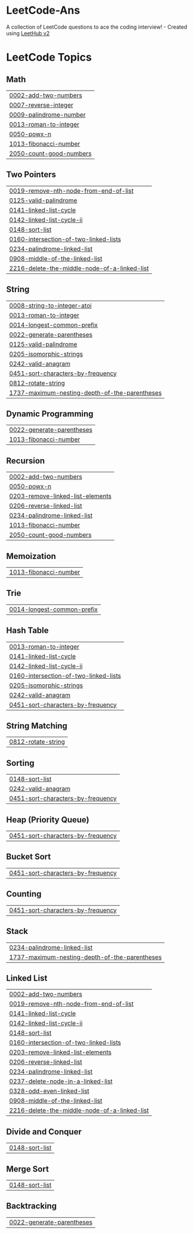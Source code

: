 # LeetCode-Ans
A collection of LeetCode questions to ace the coding interview! - Created using [LeetHub v2](https://github.com/arunbhardwaj/LeetHub-2.0)

<!---LeetCode Topics Start-->
# LeetCode Topics
## Math
|  |
| ------- |
| [0002-add-two-numbers](https://github.com/b0tAbhinaV/LeetCode-Ans/tree/master/0002-add-two-numbers) |
| [0007-reverse-integer](https://github.com/b0tAbhinaV/LeetCode-Ans/tree/master/0007-reverse-integer) |
| [0009-palindrome-number](https://github.com/b0tAbhinaV/LeetCode-Ans/tree/master/0009-palindrome-number) |
| [0013-roman-to-integer](https://github.com/b0tAbhinaV/LeetCode-Ans/tree/master/0013-roman-to-integer) |
| [0050-powx-n](https://github.com/b0tAbhinaV/LeetCode-Ans/tree/master/0050-powx-n) |
| [1013-fibonacci-number](https://github.com/b0tAbhinaV/LeetCode-Ans/tree/master/1013-fibonacci-number) |
| [2050-count-good-numbers](https://github.com/b0tAbhinaV/LeetCode-Ans/tree/master/2050-count-good-numbers) |
## Two Pointers
|  |
| ------- |
| [0019-remove-nth-node-from-end-of-list](https://github.com/b0tAbhinaV/LeetCode-Ans/tree/master/0019-remove-nth-node-from-end-of-list) |
| [0125-valid-palindrome](https://github.com/b0tAbhinaV/LeetCode-Ans/tree/master/0125-valid-palindrome) |
| [0141-linked-list-cycle](https://github.com/b0tAbhinaV/LeetCode-Ans/tree/master/0141-linked-list-cycle) |
| [0142-linked-list-cycle-ii](https://github.com/b0tAbhinaV/LeetCode-Ans/tree/master/0142-linked-list-cycle-ii) |
| [0148-sort-list](https://github.com/b0tAbhinaV/LeetCode-Ans/tree/master/0148-sort-list) |
| [0160-intersection-of-two-linked-lists](https://github.com/b0tAbhinaV/LeetCode-Ans/tree/master/0160-intersection-of-two-linked-lists) |
| [0234-palindrome-linked-list](https://github.com/b0tAbhinaV/LeetCode-Ans/tree/master/0234-palindrome-linked-list) |
| [0908-middle-of-the-linked-list](https://github.com/b0tAbhinaV/LeetCode-Ans/tree/master/0908-middle-of-the-linked-list) |
| [2216-delete-the-middle-node-of-a-linked-list](https://github.com/b0tAbhinaV/LeetCode-Ans/tree/master/2216-delete-the-middle-node-of-a-linked-list) |
## String
|  |
| ------- |
| [0008-string-to-integer-atoi](https://github.com/b0tAbhinaV/LeetCode-Ans/tree/master/0008-string-to-integer-atoi) |
| [0013-roman-to-integer](https://github.com/b0tAbhinaV/LeetCode-Ans/tree/master/0013-roman-to-integer) |
| [0014-longest-common-prefix](https://github.com/b0tAbhinaV/LeetCode-Ans/tree/master/0014-longest-common-prefix) |
| [0022-generate-parentheses](https://github.com/b0tAbhinaV/LeetCode-Ans/tree/master/0022-generate-parentheses) |
| [0125-valid-palindrome](https://github.com/b0tAbhinaV/LeetCode-Ans/tree/master/0125-valid-palindrome) |
| [0205-isomorphic-strings](https://github.com/b0tAbhinaV/LeetCode-Ans/tree/master/0205-isomorphic-strings) |
| [0242-valid-anagram](https://github.com/b0tAbhinaV/LeetCode-Ans/tree/master/0242-valid-anagram) |
| [0451-sort-characters-by-frequency](https://github.com/b0tAbhinaV/LeetCode-Ans/tree/master/0451-sort-characters-by-frequency) |
| [0812-rotate-string](https://github.com/b0tAbhinaV/LeetCode-Ans/tree/master/0812-rotate-string) |
| [1737-maximum-nesting-depth-of-the-parentheses](https://github.com/b0tAbhinaV/LeetCode-Ans/tree/master/1737-maximum-nesting-depth-of-the-parentheses) |
## Dynamic Programming
|  |
| ------- |
| [0022-generate-parentheses](https://github.com/b0tAbhinaV/LeetCode-Ans/tree/master/0022-generate-parentheses) |
| [1013-fibonacci-number](https://github.com/b0tAbhinaV/LeetCode-Ans/tree/master/1013-fibonacci-number) |
## Recursion
|  |
| ------- |
| [0002-add-two-numbers](https://github.com/b0tAbhinaV/LeetCode-Ans/tree/master/0002-add-two-numbers) |
| [0050-powx-n](https://github.com/b0tAbhinaV/LeetCode-Ans/tree/master/0050-powx-n) |
| [0203-remove-linked-list-elements](https://github.com/b0tAbhinaV/LeetCode-Ans/tree/master/0203-remove-linked-list-elements) |
| [0206-reverse-linked-list](https://github.com/b0tAbhinaV/LeetCode-Ans/tree/master/0206-reverse-linked-list) |
| [0234-palindrome-linked-list](https://github.com/b0tAbhinaV/LeetCode-Ans/tree/master/0234-palindrome-linked-list) |
| [1013-fibonacci-number](https://github.com/b0tAbhinaV/LeetCode-Ans/tree/master/1013-fibonacci-number) |
| [2050-count-good-numbers](https://github.com/b0tAbhinaV/LeetCode-Ans/tree/master/2050-count-good-numbers) |
## Memoization
|  |
| ------- |
| [1013-fibonacci-number](https://github.com/b0tAbhinaV/LeetCode-Ans/tree/master/1013-fibonacci-number) |
## Trie
|  |
| ------- |
| [0014-longest-common-prefix](https://github.com/b0tAbhinaV/LeetCode-Ans/tree/master/0014-longest-common-prefix) |
## Hash Table
|  |
| ------- |
| [0013-roman-to-integer](https://github.com/b0tAbhinaV/LeetCode-Ans/tree/master/0013-roman-to-integer) |
| [0141-linked-list-cycle](https://github.com/b0tAbhinaV/LeetCode-Ans/tree/master/0141-linked-list-cycle) |
| [0142-linked-list-cycle-ii](https://github.com/b0tAbhinaV/LeetCode-Ans/tree/master/0142-linked-list-cycle-ii) |
| [0160-intersection-of-two-linked-lists](https://github.com/b0tAbhinaV/LeetCode-Ans/tree/master/0160-intersection-of-two-linked-lists) |
| [0205-isomorphic-strings](https://github.com/b0tAbhinaV/LeetCode-Ans/tree/master/0205-isomorphic-strings) |
| [0242-valid-anagram](https://github.com/b0tAbhinaV/LeetCode-Ans/tree/master/0242-valid-anagram) |
| [0451-sort-characters-by-frequency](https://github.com/b0tAbhinaV/LeetCode-Ans/tree/master/0451-sort-characters-by-frequency) |
## String Matching
|  |
| ------- |
| [0812-rotate-string](https://github.com/b0tAbhinaV/LeetCode-Ans/tree/master/0812-rotate-string) |
## Sorting
|  |
| ------- |
| [0148-sort-list](https://github.com/b0tAbhinaV/LeetCode-Ans/tree/master/0148-sort-list) |
| [0242-valid-anagram](https://github.com/b0tAbhinaV/LeetCode-Ans/tree/master/0242-valid-anagram) |
| [0451-sort-characters-by-frequency](https://github.com/b0tAbhinaV/LeetCode-Ans/tree/master/0451-sort-characters-by-frequency) |
## Heap (Priority Queue)
|  |
| ------- |
| [0451-sort-characters-by-frequency](https://github.com/b0tAbhinaV/LeetCode-Ans/tree/master/0451-sort-characters-by-frequency) |
## Bucket Sort
|  |
| ------- |
| [0451-sort-characters-by-frequency](https://github.com/b0tAbhinaV/LeetCode-Ans/tree/master/0451-sort-characters-by-frequency) |
## Counting
|  |
| ------- |
| [0451-sort-characters-by-frequency](https://github.com/b0tAbhinaV/LeetCode-Ans/tree/master/0451-sort-characters-by-frequency) |
## Stack
|  |
| ------- |
| [0234-palindrome-linked-list](https://github.com/b0tAbhinaV/LeetCode-Ans/tree/master/0234-palindrome-linked-list) |
| [1737-maximum-nesting-depth-of-the-parentheses](https://github.com/b0tAbhinaV/LeetCode-Ans/tree/master/1737-maximum-nesting-depth-of-the-parentheses) |
## Linked List
|  |
| ------- |
| [0002-add-two-numbers](https://github.com/b0tAbhinaV/LeetCode-Ans/tree/master/0002-add-two-numbers) |
| [0019-remove-nth-node-from-end-of-list](https://github.com/b0tAbhinaV/LeetCode-Ans/tree/master/0019-remove-nth-node-from-end-of-list) |
| [0141-linked-list-cycle](https://github.com/b0tAbhinaV/LeetCode-Ans/tree/master/0141-linked-list-cycle) |
| [0142-linked-list-cycle-ii](https://github.com/b0tAbhinaV/LeetCode-Ans/tree/master/0142-linked-list-cycle-ii) |
| [0148-sort-list](https://github.com/b0tAbhinaV/LeetCode-Ans/tree/master/0148-sort-list) |
| [0160-intersection-of-two-linked-lists](https://github.com/b0tAbhinaV/LeetCode-Ans/tree/master/0160-intersection-of-two-linked-lists) |
| [0203-remove-linked-list-elements](https://github.com/b0tAbhinaV/LeetCode-Ans/tree/master/0203-remove-linked-list-elements) |
| [0206-reverse-linked-list](https://github.com/b0tAbhinaV/LeetCode-Ans/tree/master/0206-reverse-linked-list) |
| [0234-palindrome-linked-list](https://github.com/b0tAbhinaV/LeetCode-Ans/tree/master/0234-palindrome-linked-list) |
| [0237-delete-node-in-a-linked-list](https://github.com/b0tAbhinaV/LeetCode-Ans/tree/master/0237-delete-node-in-a-linked-list) |
| [0328-odd-even-linked-list](https://github.com/b0tAbhinaV/LeetCode-Ans/tree/master/0328-odd-even-linked-list) |
| [0908-middle-of-the-linked-list](https://github.com/b0tAbhinaV/LeetCode-Ans/tree/master/0908-middle-of-the-linked-list) |
| [2216-delete-the-middle-node-of-a-linked-list](https://github.com/b0tAbhinaV/LeetCode-Ans/tree/master/2216-delete-the-middle-node-of-a-linked-list) |
## Divide and Conquer
|  |
| ------- |
| [0148-sort-list](https://github.com/b0tAbhinaV/LeetCode-Ans/tree/master/0148-sort-list) |
## Merge Sort
|  |
| ------- |
| [0148-sort-list](https://github.com/b0tAbhinaV/LeetCode-Ans/tree/master/0148-sort-list) |
## Backtracking
|  |
| ------- |
| [0022-generate-parentheses](https://github.com/b0tAbhinaV/LeetCode-Ans/tree/master/0022-generate-parentheses) |
<!---LeetCode Topics End-->